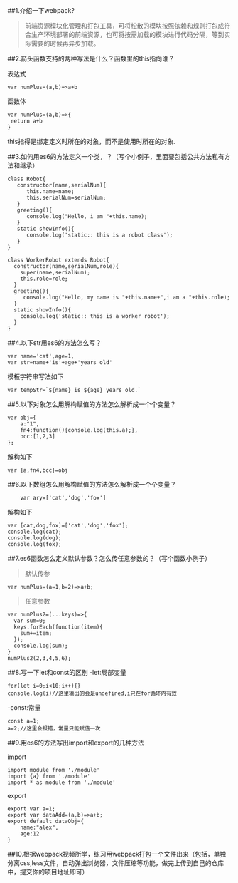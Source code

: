 ##1.介绍一下webpack?
>前端资源模块化管理和打包工具，可将松散的模块按照依赖和规则打包成符合生产环境部署的前端资源，也可将按需加载的模块进行代码分隔，等到实际需要的时候再异步加载。

##2.箭头函数支持的两种写法是什么？函数里的this指向谁？

表达式
```
var numPlus=(a,b)=>a+b
```
函数体

```
var numPlus=(a,b)=>{
 return a+b
}
```

 this指得是绑定定义时所在的对象，而不是使用时所在的对象.

##3.如何用es6的方法定义一个类，？（写个小例子，里面要包括公共方法私有方法和继承）

```
class Robot{
   constructor(name,serialNum){
      this.name=name;
      this.serialNum=serialNum;
   }
   greeting(){
      console.log("Hello, i am "+this.name);
   }
   static showInfo(){
      console.log('static:: this is a robot class');
   }
}

class WorkerRobot extends Robot{
  constructor(name,serialNum,role){
    super(name,serialNum);
    this.role=role;
  }
  greeting(){
     console.log("Hello, my name is "+this.name+",i am a "+this.role);
  }
  static showInfo(){
    console.log('static:: this is a worker robot');
  }
}

```

##4.以下str用es6的方法怎么写？

```
var name='cat',age=1,
var str=name+'is'+age+'years old'

```

模板字符串写法如下
```
var tempStr=`${name} is ${age} years old.`
```

##5.以下对象怎么用解构赋值的方法怎么解析成一个个变量？

```
var obj={
	a:"1",
	fn4:function(){console.log(this.a);},
	bcc:[1,2,3]
};

```

解构如下
```
var {a,fn4,bcc}=obj
```

##6.以下数组怎么用解构赋值的方法怎么解析成一个个变量？

```
    var ary=['cat','dog','fox']

```

解构如下
```
var [cat,dog,fox]=['cat','dog','fox'];
console.log(cat);
console.log(dog);
console.log(fox);
```

##7.es6函数怎么定义默认参数？怎么传任意参数的？（写个函数小例子）

>默认传参
```
var numPlus=(a=1,b=2)=>a+b;
```

>任意参数
```
var numPlus2=(...keys)=>{
  var sum=0;
  keys.forEach(function(item){
    sum+=item;
  });
  console.log(sum);
}
numPlus2(2,3,4,5,6);
```

##8.写一下let和const的区别
-let:局部变量
```
for(let i=0;i<10;i++){}
console.log(i)//这里输出的会是undefined,i只在for循环内有效
```

-const:常量
```
const a=1;
a=2;//这里会报错，常量只能赋值一次
```
##9.用es6的方法写出import和export的几种方法

import
```
import module from './module'
import {a} from './module'
import * as module from './module'

```

export
```
export var a=1;
export var dataAdd=(a,b)=>a+b;
export default dataObj={
	name:"alex",
	age:12
}
```
##10.根据webpack视频所学，练习用webpack打包一个文件出来（包括，单独分离css,less文件，自动弹出浏览器，文件压缩等功能，做完上传到自己的仓库中，提交你的项目地址即可）
